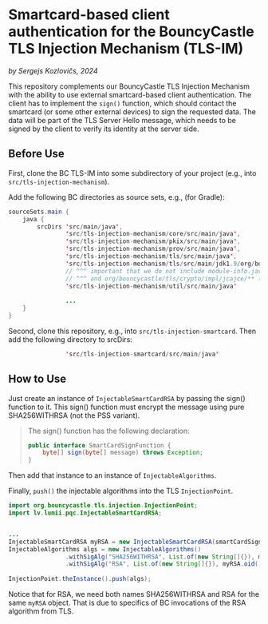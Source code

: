# Smartcard-based client authentication for the BouncyCastle TLS Injection Mechanism (TLS-IM)

*by Sergejs Kozlovičs, 2024*

This repository complements our BouncyCastle TLS Injection Mechanism with the ability to use external smartcard-based client authentication. The client has to implement the `sign()` function, which should contact the smartcard (or some other external devices) to sign the requested data. The data will be part of the TLS Server Hello message, which needs to be signed by the client to verify its identity at the server side.

## Before Use

First, clone the BC TLS-IM into some subdirectory of your project (e.g., into `src/tls-injection-mechanism`).

Add the following BC directories as source sets, e.g., (for Gradle):

```java
sourceSets.main {
    java {
        srcDirs 'src/main/java',
                'src/tls-injection-mechanism/core/src/main/java',
                'src/tls-injection-mechanism/pkix/src/main/java',
                'src/tls-injection-mechanism/prov/src/main/java',
                'src/tls-injection-mechanism/tls/src/main/java',
                'src/tls-injection-mechanism/tls/src/main/jdk1.9/org/bouncycastle/jsse/provider',
                // ^^^ important that we do not include module-info.java (otherwise, the whole BC module farm is needed)
                // ^^^ and org/bouncycastle/tls/crypto/impl/jcajce/** (otherwise, there are duplicate class files)
                'src/tls-injection-mechanism/util/src/main/java'
                
                ...
    }
}
```

Second, clone this repository, e.g., into `src/tls-injection-smartcard`. Then add the following directory to srcDirs:

```java
                'src/tls-injection-smartcard/src/main/java'
```

## How to Use

Just create an instance of `InjectableSmartCardRSA` by passing the sign() function to it. This sign() function must encrypt the message using pure SHA256WITHRSA (not the PSS variant).

> The sign() function has the following declaration:
>
> ```java
> public interface SmartCardSignFunction {
>     byte[] sign(byte[] message) throws Exception;
> }
> ```

Then add that instance to an instance of `InjectableAlgorithms`.

Finally, `push()` the injectable algorithms into the TLS `InjectionPoint`.

```java
import org.bouncycastle.tls.injection.InjectionPoint;
import lv.lumii.pqc.InjectableSmartCardRSA;


...
InjectableSmartCardRSA myRSA = new InjectableSmartCardRSA(smartCardSignFunction);
InjectableAlgorithms algs = new InjectableAlgorithms()
                .withSigAlg("SHA256WITHRSA", List.of(new String[]{}), myRSA.oid(), myRSA.codePoint(), myRSA)
                .withSigAlg("RSA", List.of(new String[]{}), myRSA.oid(), myRSA.codePoint(), myRSA);
                
InjectionPoint.theInstance().push(algs);
```

Notice that for RSA, we need both names SHA256WITHRSA and RSA for the same `myRSA` object. That is due to specifics of BC invocations of the RSA algorithm from TLS.
